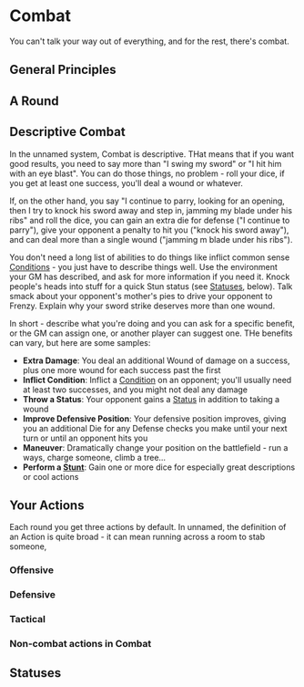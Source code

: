 # Combat

You can't talk your way out of everything, and for the rest, there's combat.

## General Principles

## A Round

## Descriptive Combat

In the unnamed system, Combat is descriptive. THat means that if you want good results, you need to say more than "I swing my sword" or "I hit him with an eye blast". You can do those things, no problem - roll your dice, if you get at least one success, you'll deal a wound or whatever.

If, on the other hand, you say "I continue to parry, looking for an opening, then I try to knock his sword away and step in, jamming my blade under his ribs" and roll the dice, you can gain an extra die for defense ("I continue to parry"), give your opponent a penalty to hit you ("knock his sword away"), and can deal more than a single wound ("jamming m blade under his ribs").

You don't need a long list of abilities to do things like inflict common sense [Conditions](Conditions.md) - you just have to describe things well. Use the environment your GM has described, and ask for more information if you need it. Knock people's heads into stuff for a quick Stun status (see [Statuses](#Statuses), below). Talk smack about your opponent's mother's pies to drive your opponent to Frenzy. Explain why your sword strike deserves more than one wound.

In short - describe what you're doing and you can ask for a specific benefit, or the GM can assign one, or another player can suggest one. THe benefits can vary, but here are some samples:

- **Extra Damage**: You deal an additional Wound of damage on a success, plus one more wound for each success past the first
- **Inflict Condition**: Inflict a [Condition](Conditions.md) on an opponent; you'll usually need at least two successes, and you might not deal any damage
- **Throw a Status**: Your opponent gains a [Status](#statuses) in  addition to taking a wound
- **Improve Defensive Position**: Your defensive position improves, giving you an additional Die for any Defense checks you make until your next turn or until an opponent hits you
- **Maneuver**: Dramatically change your position on the battlefield - run a ways, charge someone, climb a tree...
- **Perform a [Stunt](Stunts.md)**: Gain one or more dice for especially great descriptions or cool actions

## Your Actions

Each round you get three actions by default. In unnamed, the definition of an Action is quite broad - it can mean running across a room to stab someone, 

### Offensive

### Defensive

### Tactical

### Non-combat actions in Combat

## Statuses
